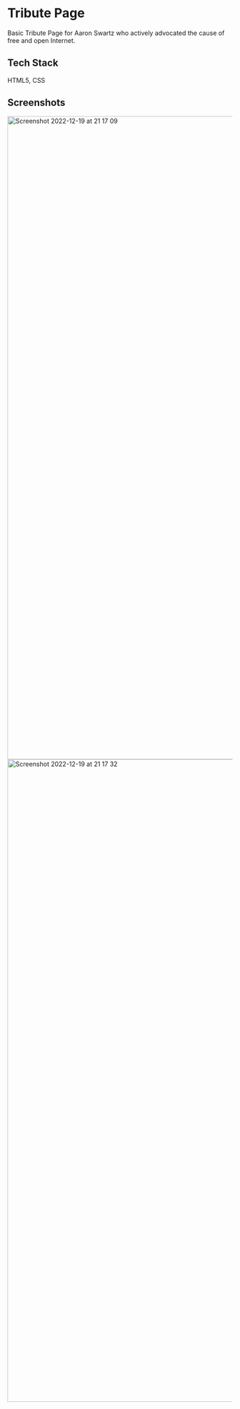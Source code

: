 
# Tribute Page
Basic Tribute Page for Aaron Swartz who actively advocated the cause of free and open Internet.




## Tech Stack

HTML5, CSS




## Screenshots

<img width="1440" alt="Screenshot 2022-12-19 at 21 17 09" src="https://user-images.githubusercontent.com/79354653/208464693-c5498881-ae44-435b-beb9-2c40f2aa3698.png">
<img width="1439" alt="Screenshot 2022-12-19 at 21 17 32" src="https://user-images.githubusercontent.com/79354653/208464727-b173ee1a-ef61-46e9-a905-b1c571949ab7.png">
